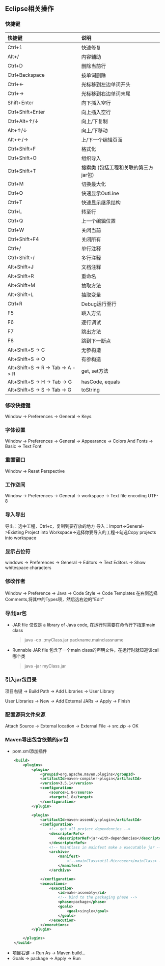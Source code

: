 ## **Eclipse相关操作**

### 快捷键

| 快捷键                            | 说明                                 |
| :-------------------------------- | :----------------------------------- |
| Ctrl+1                            | 快速修复                             |
| Alt+/                             | 内容辅助                             |
| Ctrl+D                            | 删除当前行                           |
| Ctrl+Backspace                    | 按单词删除                           |
| Ctrl+←                            | 光标移到左边单词开头                 |
| Ctrl+→                            | 光标移到右边单词末尾                 |
| Shift+Enter                       | 向下插入空行                         |
| Ctrl+Shift+Enter                  | 向上插入空行                         |
| Ctrl+Alt+↑/↓                      | 向上/下复制                          |
| Alt+↑/↓                           | 向上/下移动                          |
| Alt+←/→                           | 上/下一个编辑页面                    |
| Ctrl+Shift+F                      | 格式化                               |
| Ctrl+Shift+O                      | 组织导入                             |
| Ctrl+Shift+T                      | 搜索类 (包括工程和关联的第三方jar包) |
| Ctrl+M                            | 切换最大化                           |
| Ctrl+O                            | 快速显示OutLine                      |
| Ctrl+T                            | 快速显示继承结构                     |
| Ctrl+L                            | 转至行                               |
| Ctrl+Q                            | 上一个编辑位置                       |
| Ctrl+W                            | 关闭当前                             |
| Ctrl+Shift+F4                     | 关闭所有                             |
| Ctrl+/                            | 单行注释                             |
| Ctrl+Shift+/                      | 多行注释                             |
| Alt+Shift+J                       | 文档注释                             |
| Alt+Shift+R                       | 重命名                               |
| Alt+Shift+M                       | 抽取方法                             |
| Alt+Shift+L                       | 抽取变量                             |
| Ctrl+R                            | Debug运行至行                        |
| F5                                | 跳入方法                             |
| F6                                | 逐行调试                             |
| F7                                | 跳出方法                             |
| F8                                | 跳到下一断点                         |
| Alt+Shift+S -> C                  | 无参构造                             |
| Alt+Shift+S -> O                  | 有参构造                             |
| Alt+Shift+S -> R -> Tab -> A -> R | get, set方法                         |
| Alt+Shift+S -> H -> Tab -> G      | hasCode, equals                      |
| Alt+Shift+S -> S -> Tab -> G      | toString                             |

### 修改快捷键

Window -> Preferences -> General -> Keys

### 字体设置

Window -> Preferences -> General -> Appearance -> Colors And Fonts -> Basic -> Text Font

### 重置窗口

Window -> Reset Perspective

### 工作空间

Window -> Preferences -> General -> workspace -> Text file encoding UTF-8

### 导入导出

导出：选中工程，Ctrl+c，复制到要存放的地方
导入：Import->General->Existing Project into Workspace->选择你要导入的工程->勾选Copy projects into workspace

### 显示占位符

windows -> Preferences -> General -> Editors -> Text Editors -> Show whitespace characters

### 修改作者

 Window -> Preference -> Java -> Code Style -> Code Templates 在右侧选择Comments,将其中的Types项，然后选右边的"Edit"

### 导出jar包

- JAR file  仅仅是 a library of Java code, 在运行时需要在命令行下指定main class

  > java -cp .;myClass.jar packname.mainclassname    

- Runnable JAR file 包含了一个main class的声明文件，在运行时就知道该call哪个类

  > java -jar myClass.jar

### 引入jar包目录

项目右键 -> Build Path -> Add Libraries -> User Library 

User Libraries -> New -> Add External JARs -> Apply -> Finish

### 配置源码文件来源

Attach Source -> External location -> External File -> src.zip -> OK

### Maven导出包含依赖的jar包

- pom.xml添加插件

```xml
	<build>
		<plugins>
			<plugin>
				<groupId>org.apache.maven.plugins</groupId>
				<artifactId>maven-compiler-plugin</artifactId>
				<version>3.5.1</version>
				<configuration>
					<source>1.8</source>
					<target>1.8</target>
				</configuration>
			</plugin>
            
			<plugin>
				<artifactId>maven-assembly-plugin</artifactId>
				<configuration>
					<!-- get all project dependencies -->
					<descriptorRefs>
						<descriptorRef>jar-with-dependencies</descriptorRef>
					</descriptorRefs>
					<!-- MainClass in mainfest make a executable jar -->
					<archive>
						<manifest>
							<!--<mainClass>util.Microseer</mainClass> -->
						</manifest>
					</archive>

				</configuration>
				<executions>
					<execution>
						<id>make-assembly</id>
						<!-- bind to the packaging phase -->
						<phase>package</phase>
						<goals>
							<goal>single</goal>
						</goals>
					</execution>
				</executions>
			</plugin>

		</plugins>
	</build>
```

- 项目右键 -> Run As -> Maven build...
- Goals -> package -> Apply -> Run